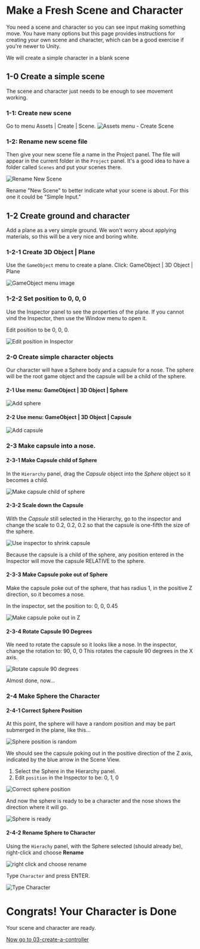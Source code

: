 # Make a Fresh Scene and Character

You need a scene and character so you can see input making
something move. You have many options but this page
provides instructions for creating your own scene and character,
which can be a good exercise if you're newer to Unity.

We will create a simple character in a blank scene

## 1-0 Create a simple scene

The scene and character just needs to be enough to see movement
working.

### 1-1: Create new scene

Go to menu Assets | Create | Scene.
![Assets menu - Create Scene](./images/1-1--CreateScene.jpg "Unity menu")

### 1-2: Rename new scene file

Then give your new scene file a name in the Project panel.
The file will appear in the current folder in the `Project` panel.
It's a good idea to have a folder called `Scenes` and put your
scenes there.

![Rename `New Scene`](./images/1-2--Name-Scene-File.jpg)

Rename "New Scene" to better indicate what your scene is about.
For this one it could be "Simple Input."

## 1-2 Create ground and character

Add a plane as a very simple ground. We won't worry about applying
materials, so this will be a very nice and boring white.

### 1-2-1 Create 3D Object | Plane

Use the `GameObject` menu to create a plane.
Click: GameObject | 3D Object | Plane

![GameObject menu image](./images/1-2-1--Create-3D-Plane.jpg)

### 1-2-2 Set position to 0, 0, 0

Use the Inspector panel to see the properties of the plane.
If you cannot vind the Inspector, then use the Window menu
to open it.

Edit position to be 0, 0, 0.

![Edit position in Inspector](./images/1-2-2--Set-Position-to-0-0-0.jpg)

### 2-0 Create simple character objects

Our character will have a Sphere body and a capsule for a nose.
The sphere will be the root game object and the capsule will be a child of the sphere.

#### 2-1 Use menu: GameObject | 3D Object | Sphere

![Add sphere](./images/2-1--add-sphere.jpg)

#### 2-2 Use menu: GameObject | 3D Object | Capsule

![Add capsule](./images/2-2--add-capsule.jpg)

### 2-3 Make capsule into a nose.

#### 2-3-1 Make Capsule child of Sphere

In the `Hierarchy` panel, drag the *Capsule* object into the
*Sphere* object so it becomes a child.

![Make capsule child of sphere](./images/2-3-1--make-capsule-child-of-sphere.jpg)

#### 2-3-2 Scale down the Capsule

With the *Capsule* still selected in the Hierarchy,
go to the inspector and change the scale to 0.2, 0.2, 0.2
so that the capsule is one-fifth the size of the sphere.

![Use inspector to shrink capsule](./images/2-3-2--shrink-capsule-to-one-fifth.jpg)

Because the capsule is a child of the sphere, any position
entered in the Inspector will move the capsule RELATIVE to the 
sphere.

#### 2-3-3 Make Capsule poke out of Sphere

Make the capsule poke out of the sphere, that has radius 1,
in the positive Z direction, so it becomes a nose.

In the inspector, set the position to: 0, 0, 0.45

![Make capsule poke out in Z](./images/2-3-3--set-capsule-to-poke-out-in-Z.jpg)

#### 2-3-4 Rotate Capsule 90 Degrees

We need to rotate the capsule so it looks like a nose.
In the inspector, change the rotation to: 90, 0, 0
This rotates the capsule 90 degrees in the X axis.

![Rotate capsule 90 degrees](./images/2-3-4--rotate-capsule.jpg)

Almost done, now...

### 2-4 Make Sphere the Character

#### 2-4-1 Correct Sphere Position

At this point, the sphere will have a random position and may
be part submerged in the plane, like this...

![Sphere position is random](./images/2-4-1--sphere-with-nose-is-half-submerged.jpg)

We should see the capsule
poking out in the positive direction of the Z axis, indicated
by the blue arrow in the Scene View.

1. Select the Sphere in the Hierarchy panel.
2. Edit `position` in the Inspector to be: 0, 1, 0

![Correct sphere position](./images/2-4-1--Correct-sphere-position.jpg)

And now the sphere is ready to be a character and the nose shows the direction where it will go.

![Sphere is ready](./images/2-4-1--Sphere-ready-as-character.jpg)

#### 2-4-2 Rename Sphere to Character

Using the `Hierachy` panel, with the Sphere selected (should already be), right-click and choose **Rename**

![right click and choose rename](./images/2-4-2--Right-click-and-choose-rename.jpg)

Type `Character` and press ENTER.

![Type Character](./images/2-4-2--Type-Character-and-press-enter.jpg)

# Congrats! Your Character is Done

Your scene and character are ready.

[Now go to 03-create-a-controller](./03-create-a-controller.md)